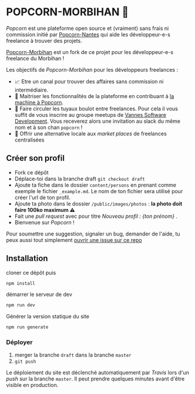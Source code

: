 # POPCORN-MORBIHAN 🍿

_Popcorn_ est une plateforme open source et (vraiment) sans frais ni commission initié par [Popcorn-Nantes](https://github.com/popcorn-nantes/popcorn-nantes) qui aide les développeur-e-s freelance à trouver des projets.

[Popcorn-Morbihan](https://popcorn-morbihan.github.io/) est un fork de ce projet pour les développeur-e-s freelance du Morbihan !

Les objectifs de _Popcorn-Morbihan_ pour les développeurs freelances :

- 📈 Etre un canal pour trouver des affaires sans commission ni intermédiaire.
- 📗 Maitriser les fonctionnalités de la plateforme en contribuant à [la machine à Popcorn](https://github.com/popcorn-nantes/popcorn-machine).
- 💬 Faire circuler les tuyaux boulot entre freelances. Pour cela il vous suffit de vous inscrire au groupe meetups de [Vannes Software Development](https://www.meetup.com/fr-FR/Vannes-Software-Development/?_locale=fr-FR). Vous receverez alors une invitation au slack du même nom et à son chan `popcorn` !
- 💪 Offrir une alternative locale aux _market places_ de freelances centralisées

## Créer son profil

- Fork ce dépôt
- Déplace-toi dans la branche draft `git checkout draft`
- Ajoute ta fiche dans le dossier `content/persons` en prenant comme exemple le fichier `_example.md`. Le nom de ton fichier sera utilisé pour créer l'url de ton profil.
- Ajoute ta photo dans le dossier `/public/images/photos` : **la photo doit faire 100ko maximum ⚠️**
- Fait une _pull request_ avec pour titre _Nouveau profil : {ton prénom}_ .
- Bienvenue sur _Popcorn_ !

Pour soumettre une suggestion, signaler un bug, demander de l'aide, tu peux aussi tout simplement [ouvrir une issue sur ce repo](https://github.com/popcorn-morbihan/popcorn-morbihan/issues/new)

## Installation

cloner ce dépôt puis

```sh
npm install
```

démarrer le serveur de dev

```sh
npm run dev
```

Générer la version statique du site

```sh
npm run generate
```

### Déployer

1. merger la branche `draft` dans la branche `master`
2. `git push`

Le déploiement du site est déclenché automatiquement par _Travis_ lors d'un _push_ sur la branche `master`. Il peut prendre quelques minutes avant d'être visible en production.
